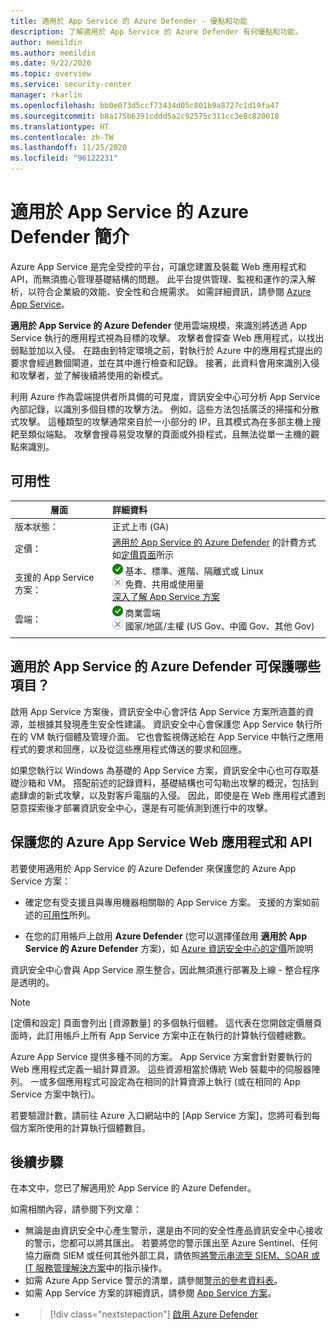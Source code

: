 ```yaml
---
title: 適用於 App Service 的 Azure Defender - 優點和功能
description: 了解適用於 App Service 的 Azure Defender 有何優點和功能。
author: memildin
ms.author: memildin
ms.date: 9/22/2020
ms.topic: overview
ms.service: security-center
manager: rkarlin
ms.openlocfilehash: bb0e073d5ccf73434d05c801b9a8727c1d19fa47
ms.sourcegitcommit: b8a175b6391cddd5a2c92575c311cc3e8c820018
ms.translationtype: HT
ms.contentlocale: zh-TW
ms.lasthandoff: 11/25/2020
ms.locfileid: "96122231"
---
```

# <a name="introduction-to-azure-defender-for-app-service"></a>適用於 App Service 的 Azure Defender 簡介

Azure App Service 是完全受控的平台，可讓您建置及裝載 Web 應用程式和 API，而無須擔心管理基礎結構的問題。 此平台提供管理、監視和運作的深入解析，以符合企業級的效能、安全性和合規需求。 如需詳細資訊，請參閱 [Azure App Service](https://azure.microsoft.com/services/app-service/)。

**適用於 App Service 的 Azure Defender** 使用雲端規模，來識別將透過 App Service 執行的應用程式視為目標的攻擊。 攻擊者會探查 Web 應用程式，以找出弱點並加以入侵。 在路由到特定環境之前，對執行於 Azure 中的應用程式提出的要求會經過數個閘道，並在其中進行檢查和記錄。 接著，此資料會用來識別入侵和攻擊者，並了解後續將使用的新模式。

利用 Azure 作為雲端提供者所具備的可見度，資訊安全中心可分析 App Service 內部記錄，以識別多個目標的攻擊方法。 例如，這些方法包括廣泛的掃描和分散式攻擊。 這種類型的攻擊通常來自於一小部分的 IP，且其模式為在多部主機上搜耙至類似端點。 攻擊會搜尋易受攻擊的頁面或外掛程式，且無法從單一主機的觀點來識別。


## <a name="availability"></a>可用性

|層面|詳細資料|
|----|:----|
|版本狀態：|正式上市 (GA)|
|定價：|[適用於 App Service 的 Azure Defender](azure-defender.md) 的計費方式如[定價頁面](security-center-pricing.md)所示|
|支援的 App Service 方案：|![是](./media/icons/yes-icon.png) 基本、標準、進階、隔離式或 Linux<br>![無](./media/icons/no-icon.png) 免費、共用或使用量<br>[深入了解 App Service 方案](https://azure.microsoft.com/pricing/details/app-service/plans/)|
|雲端：|![是](./media/icons/yes-icon.png) 商業雲端<br>![否](./media/icons/no-icon.png) 國家/地區/主權 (US Gov、中國 Gov、其他 Gov)|
|||

## <a name="what-does-azure-defender-for-app-service-protect"></a>適用於 App Service 的 Azure Defender 可保護哪些項目？

啟用 App Service 方案後，資訊安全中心會評估 App Service 方案所涵蓋的資源，並根據其發現產生安全性建議。 資訊安全中心會保護您 App Service 執行所在的 VM 執行個體及管理介面。 它也會監視傳送給在 App Service 中執行之應用程式的要求和回應，以及從這些應用程式傳送的要求和回應。

如果您執行以 Windows 為基礎的 App Service 方案，資訊安全中心也可存取基礎沙箱和 VM。 搭配前述的記錄資料，基礎結構也可勾勒出攻擊的概況，包括到處肆虐的新式攻擊，以及對客戶電腦的入侵。 因此，即使是在 Web 應用程式遭到惡意探索後才部署資訊安全中心，還是有可能偵測到進行中的攻擊。


## <a name="protect-your-azure-app-service-web-apps-and-apis"></a>保護您的 Azure App Service Web 應用程式和 API
若要使用適用於 App Service 的 Azure Defender 來保護您的 Azure App Service 方案：

- 確定您有受支援且與專用機器相關聯的 App Service 方案。 支援的方案如前述的[可用性](#availability)所列。

- 在您的訂用帳戶上啟用 **Azure Defender** (您可以選擇僅啟用 **適用於 App Service 的 Azure Defender** 方案)，如 [Azure 資訊安全中心的定價](security-center-pricing.md)所說明

資訊安全中心會與 App Service 原生整合，因此無須進行部署及上線 - 整合程序是透明的。

>[!NOTE]
> [定價和設定] 頁面會列出 [資源數量] 的多個執行個體。 這代表在您開啟定價層頁面時，此訂用帳戶上所有 App Service 方案中正在執行的計算執行個體總數。
>
> Azure App Service 提供多種不同的方案。 App Service 方案會針對要執行的 Web 應用程式定義一組計算資源。 這些資源相當於傳統 Web 裝載中的伺服器陣列。 一或多個應用程式可設定為在相同的計算資源上執行 (或在相同的 App Service 方案中執行)。
>
>若要驗證計數，請前往 Azure 入口網站中的 [App Service 方案]，您將可看到每個方案所使用的計算執行個體數目。 



## <a name="next-steps"></a>後續步驟

在本文中，您已了解適用於 App Service 的 Azure Defender。 

如需相關內容，請參閱下列文章： 

- 無論是由資訊安全中心產生警示，還是由不同的安全性產品資訊安全中心接收的警示，您都可以將其匯出。 若要將您的警示匯出至 Azure Sentinel、任何協力廠商 SIEM 或任何其他外部工具，請依照[將警示串流至 SIEM、SOAR 或 IT 服務管理解決方案](export-to-siem.md)中的指示操作。
- 如需 Azure App Service 警示的清單，請參閱[警示的參考資料表](alerts-reference.md#alerts-azureappserv)。
- 如需 App Service 方案的詳細資訊，請參閱 [App Service 方案](https://azure.microsoft.com/pricing/details/app-service/plans/)。
- > [!div class="nextstepaction"]
    > [啟用 Azure Defender](security-center-pricing.md)